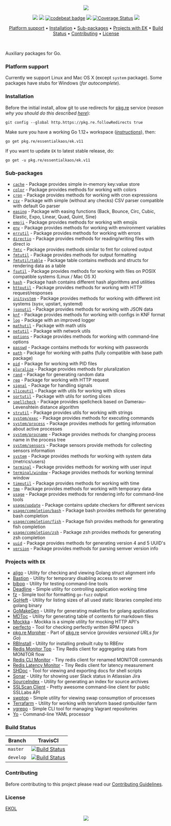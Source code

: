 <p align="center"><a href="#readme"><img src="https://gh.kaos.st/go-ek.svg"/></a></p>

<p align="center">
  <a href="https://godoc.org/pkg.re/essentialkaos/ek.v11"><img src="https://godoc.org/pkg.re/essentialkaos/ek.v11?status.svg"></a>
  <a href="https://goreportcard.com/report/github.com/essentialkaos/ek"><img src="https://goreportcard.com/badge/github.com/essentialkaos/ek"></a>
  <a href="https://codebeat.co/projects/github-com-essentialkaos-ek"><img alt="codebeat badge" src="https://codebeat.co/badges/3649d737-e5b9-4465-9765-b9f4ebec60ec" /></a>
  <a href="https://travis-ci.com/essentialkaos/ek"><img src="https://travis-ci.com/essentialkaos/ek.svg?branch=master"></a>
  <a href="https://coveralls.io/github/essentialkaos/ek"><img src="https://coveralls.io/repos/github/essentialkaos/ek/badge.svg" alt="Coverage Status" /></a>
  <a href="https://essentialkaos.com/ekol"><img src="https://gh.kaos.st/ekol.svg"></a>
</p>

<p align="center"><a href="#platform-support">Platform support</a> • <a href="#installation">Installation</a> • <a href="#sub-packages">Sub-packages</a> • <a href="#projects-with-ek">Projects with EK</a> • <a href="#build-status">Build Status</a> • <a href="#contributing">Contributing</a> • <a href="#license">License</a></p>

<br/>

Auxiliary packages for Go.

### Platform support

Currently we support Linux and Mac OS X (except `system` package). Some packages have stubs for Windows (_for autocomplete_).

### Installation

Before the initial install, allow git to use redirects for [pkg.re](https://github.com/essentialkaos/pkgre) service (_reason why you should do this described [here](https://github.com/essentialkaos/pkgre#git-support)_):

```
git config --global http.https://pkg.re.followRedirects true
```

Make sure you have a working Go 1.12+ workspace (_[instructions](https://golang.org/doc/install)_), then:

```
go get pkg.re/essentialkaos/ek.v11
```

If you want to update `EK` to latest stable release, do:

```
go get -u pkg.re/essentialkaos/ek.v11
```

### Sub-packages

* [`cache`](https://godoc.org/pkg.re/essentialkaos/ek.v11/cache) - Package provides simple in-memory key:value store
* [`color`](https://godoc.org/pkg.re/essentialkaos/ek.v11/color) - Package provides methods for working with colors
* [`cron`](https://godoc.org/pkg.re/essentialkaos/ek.v11/cron) - Package provides methods for working with cron expressions
* [`csv`](https://godoc.org/pkg.re/essentialkaos/ek.v11/csv) - Package with simple (without any checks) CSV parser compatible with default Go parser
* [`easing`](https://godoc.org/pkg.re/essentialkaos/ek.v11/easing) - Package with easing functions (Back, Bounce, Circ, Cubic, Elastic, Expo, Linear, Quad, Quint, Sine)
* [`emoji`](https://godoc.org/pkg.re/essentialkaos/ek.v11/emoji) - Package provides methods for working with emojis
* [`env`](https://godoc.org/pkg.re/essentialkaos/ek.v11/env) - Package provides methods for working with environment variables
* [`errutil`](https://godoc.org/pkg.re/essentialkaos/ek.v11/errutil) - Package provides methods for working with errors
* [`directio`](https://godoc.org/pkg.re/essentialkaos/ek.v11/directio) - Package provides methods for reading/writing files with direct io
* [`fmtc`](https://godoc.org/pkg.re/essentialkaos/ek.v11/fmtc) - Package provides methods similar to fmt for colored output
* [`fmtutil`](https://godoc.org/pkg.re/essentialkaos/ek.v11/fmtutil) - Package provides methods for output formatting
* [`fmtutil/table`](https://godoc.org/pkg.re/essentialkaos/ek.v11/fmtutil/table) - Package table contains methods and structs for rendering data as a table
* [`fsutil`](https://godoc.org/pkg.re/essentialkaos/ek.v11/fsutil) - Package provides methods for working with files on POSIX compatible systems (Linux / Mac OS X)
* [`hash`](https://godoc.org/pkg.re/essentialkaos/ek.v11/hash) - Package hash contains different hash algorithms and utilities
* [`httputil`](https://godoc.org/pkg.re/essentialkaos/ek.v11/httputil) - Package provides methods for working with HTTP request/responses
* [`initsystem`](https://godoc.org/pkg.re/essentialkaos/ek.v11/initsystem) - Package provides methods for working with different init systems (sysv, upstart, systemd)
* [`jsonutil`](https://godoc.org/pkg.re/essentialkaos/ek.v11/jsonutil) - Package provides methods for working with JSON data
* [`knf`](https://godoc.org/pkg.re/essentialkaos/ek.v11/knf) - Package provides methods for working with configs in KNF format
* [`log`](https://godoc.org/pkg.re/essentialkaos/ek.v11/log) - Package with an improved logger
* [`mathutil`](https://godoc.org/pkg.re/essentialkaos/ek.v11/mathutil) - Package with math utils
* [`netutil`](https://godoc.org/pkg.re/essentialkaos/ek.v11/netutil) - Package with network utils
* [`options`](https://godoc.org/pkg.re/essentialkaos/ek.v11/options) - Package provides methods for working with command-line options
* [`passwd`](https://godoc.org/pkg.re/essentialkaos/ek.v11/passwd) - Package contains methods for working with passwords
* [`path`](https://godoc.org/pkg.re/essentialkaos/ek.v11/path) - Package for working with paths (fully compatible with base path package)
* [`pid`](https://godoc.org/pkg.re/essentialkaos/ek.v11/pid) - Package for working with PID files
* [`pluralize`](https://godoc.org/pkg.re/essentialkaos/ek.v11/pluralize) - Package provides methods for pluralization
* [`rand`](https://godoc.org/pkg.re/essentialkaos/ek.v11/rand) - Package for generating random data
* [`req`](https://godoc.org/pkg.re/essentialkaos/ek.v11/req) - Package for working with HTTP request
* [`signal`](https://godoc.org/pkg.re/essentialkaos/ek.v11/signal) - Package for handling signals
* [`sliceutil`](https://godoc.org/pkg.re/essentialkaos/ek.v11/sliceutil) - Package with utils for working with slices
* [`sortutil`](https://godoc.org/pkg.re/essentialkaos/ek.v11/sortutil) - Package with utils for sorting slices
* [`spellcheck`](https://godoc.org/pkg.re/essentialkaos/ek.v11/spellcheck) - Package provides spellcheck based on Damerau–Levenshtein distance algorithm
* [`strutil`](https://godoc.org/pkg.re/essentialkaos/ek.v11/strutil) - Package provides utils for working with strings
* [`system/exec`](https://godoc.org/pkg.re/essentialkaos/ek.v11/system/process) - Package provides methods for executing commands
* [`system/process`](https://godoc.org/pkg.re/essentialkaos/ek.v11/system/process) - Package provides methods for getting information about active processes
* [`system/procname`](https://godoc.org/pkg.re/essentialkaos/ek.v11/system/process) - Package provides methods for changing process name in the process tree
* [`system/sensors`](https://godoc.org/pkg.re/essentialkaos/ek.v11/system/sensors) - Package sensors provide methods for collecting sensors information
* [`system`](https://godoc.org/pkg.re/essentialkaos/ek.v11/system) - Package provides methods for working with system data (metrics/users)
* [`terminal`](https://godoc.org/pkg.re/essentialkaos/ek.v11/terminal) - Package provides methods for working with user input
* [`terminal/window`](https://godoc.org/pkg.re/essentialkaos/ek.v11/terminal/window) - Package provides methods for working terminal window
* [`timeutil`](https://godoc.org/pkg.re/essentialkaos/ek.v11/timeutil) - Package provides methods for working with time
* [`tmp`](https://godoc.org/pkg.re/essentialkaos/ek.v11/tmp) - Package provides methods for working with temporary data
* [`usage`](https://godoc.org/pkg.re/essentialkaos/ek.v11/usage) - Package provides methods for rendering info for command-line tools
* [`usage/update`](https://godoc.org/pkg.re/essentialkaos/ek.v11/usage/update) - Package contains update checkers for different services
* [`usage/completion/bash`](https://godoc.org/pkg.re/essentialkaos/ek.v11/usage/completion/bash) - Package bash provides methods for generating bash completion
* [`usage/completion/fish`](https://godoc.org/pkg.re/essentialkaos/ek.v11/usage/completion/fish) - Package fish provides methods for generating fish completion
* [`usage/completion/zsh`](https://godoc.org/pkg.re/essentialkaos/ek.v11/usage/completion/zsh) - Package zsh provides methods for generating zsh completion
* [`uuid`](https://godoc.org/pkg.re/essentialkaos/ek.v11/uuid) - Package provides methods for generating version 4 and 5 UUID's
* [`version`](https://godoc.org/pkg.re/essentialkaos/ek.v11/version) - Package provides methods for parsing semver version info

### Projects with `EK`

* [aligo](https://github.com/essentialkaos/aligo) - Utility for checking and viewing Golang struct alignment info
* [Bastion](https://github.com/essentialkaos/bastion) - Utility for temporary disabling access to server
* [bibop](https://github.com/essentialkaos/bibop) - Utility for testing command-line tools
* [Deadline](https://github.com/essentialkaos/deadline) - Simple utility for controlling application working time
* [fz](https://github.com/essentialkaos/fz) - Simple tool for formatting `go-fuzz` output
* [GoHeft](https://github.com/essentialkaos/goheft) - Utility for listing sizes of all used static libraries compiled into golang binary
* [GoMakeGen](https://github.com/essentialkaos/gomakegen) - Utility for generating makefiles for golang applications
* [MDToc](https://github.com/essentialkaos/mdtoc) - Utility for generating table of contents for markdown files
* [Mockka](https://github.com/essentialkaos/mockka) - Mockka is a simple utility for mocking HTTP API's
* [perfecto](https://github.com/essentialkaos/perfecto) - Tool for checking perfectly written RPM specs
* [pkg.re Morpher](https://github.com/essentialkaos/pkgre) - Part of [pkg.re](https://pkg.re) service (_provides versioned URLs for Go_)
* [RBInstall](https://github.com/essentialkaos/rbinstall) - Utility for installing prebuilt ruby to RBEnv
* [Redis Monitor Top](https://github.com/essentialkaos/redis-monitor-top) - Tiny Redis client for aggregating stats from MONITOR flow
* [Redis CLI Monitor](https://github.com/essentialkaos/redis-cli-monitor) - Tiny redis client for renamed MONITOR commands
* [Redis Latency Monitor](https://github.com/essentialkaos/redis-latency-monitor) - Tiny Redis client for latency measurement
* [SHDoc](https://github.com/essentialkaos/shdoc) - Tool for viewing and exporting docs for shell scripts
* [Sonar](https://github.com/essentialkaos/sonar) - Utility for showing user Slack status in Atlassian Jira
* [SourceIndex](https://github.com/essentialkaos/source-index) - Utility for generating an index for source archives
* [SSLScan Client](https://github.com/essentialkaos/sslcli) - Pretty awesome command-line client for public SSLLabs API
* [swptop](https://github.com/essentialkaos/swptop) - Simple utility for viewing swap consumption of processes
* [Terrafarm](https://github.com/essentialkaos/terrafarm) - Utility for working with terraform based rpmbuilder farm
* [vgrepo](https://github.com/gongled/vgrepo) - Simple CLI tool for managing Vagrant repositories
* [Yo](https://github.com/essentialkaos/yo) - Command-line YAML processor

### Build Status

| Branch | TravisCI |
|--------|----------|
| `master` | [![Build Status](https://travis-ci.com/essentialkaos/ek.svg?branch=master)](https://travis-ci.com/essentialkaos/ek) |
| `develop` | [![Build Status](https://travis-ci.com/essentialkaos/ek.svg?branch=develop)](https://travis-ci.com/essentialkaos/ek) |

### Contributing

Before contributing to this project please read our [Contributing Guidelines](https://github.com/essentialkaos/contributing-guidelines#contributing-guidelines).

### License

[EKOL](https://essentialkaos.com/ekol)

<p align="center"><a href="https://essentialkaos.com"><img src="https://gh.kaos.st/ekgh.svg"/></a></p>
